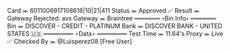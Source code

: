 Card ⪼ 6011006917108616|10|21|411
Status ⪼ Approved ✅
Result ⪼ Gateway Rejected: avs
Gateway ⪼ Braintree
══════ ⋆Bin Info⋆ ══════
Bin ⪼ DISCOVER - CREDIT - PLATINUM
Bank ⪼ DISCOVER BANK - UNITED STATES 🇺🇸
═══════ ⋆Data⋆ ═══════
Test Time ⪼ 11.64's
Proxy ⪼ Live ✅
Checked By ⪼ @Luisperez08 [Free User]
